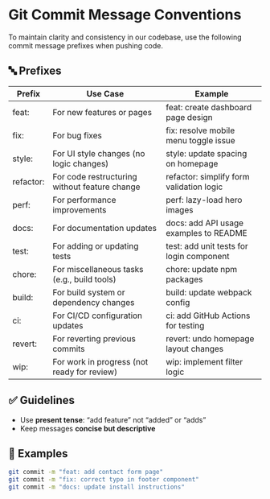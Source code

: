 # Git Commit Message Conventions

To maintain clarity and consistency in our codebase, use the following commit message prefixes when pushing code.

## 🔤 Prefixes

| Prefix    | Use Case                                      | Example                                  |
| --------- | --------------------------------------------- | ---------------------------------------- |
| feat:     | For new features or pages                     | feat: create dashboard page design       |
| fix:      | For bug fixes                                 | fix: resolve mobile menu toggle issue    |
| style:    | For UI style changes (no logic changes)       | style: update spacing on homepage        |
| refactor: | For code restructuring without feature change | refactor: simplify form validation logic |
| perf:     | For performance improvements                  | perf: lazy-load hero images              |
| docs:     | For documentation updates                     | docs: add API usage examples to README   |
| test:     | For adding or updating tests                  | test: add unit tests for login component |
| chore:    | For miscellaneous tasks (e.g., build tools)   | chore: update npm packages               |
| build:    | For build system or dependency changes        | build: update webpack config             |
| ci:       | For CI/CD configuration updates               | ci: add GitHub Actions for testing       |
| revert:   | For reverting previous commits                | revert: undo homepage layout changes     |
| wip:      | For work in progress (not ready for review)   | wip: implement filter logic              |

## ✅ Guidelines

- Use **present tense**: “add feature” not “added” or “adds”
- Keep messages **concise but descriptive**

## 🔧 Examples

```bash
git commit -m "feat: add contact form page"
git commit -m "fix: correct typo in footer component"
git commit -m "docs: update install instructions"
```
